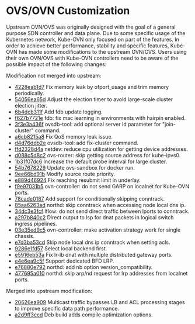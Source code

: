 # OVS/OVN Customization

Upstream OVN/OVS was originally designed with the goal of a general purpose SDN controller and data plane.
Due to some specific usage of the Kubernetes network, Kube-OVN only focused on part of the features.
In order to achieve better performance, stability and specific features, Kube-OVN has made some modifications to the upstream OVN/OVS.
Users using their own OVN/OVS with Kube-OVN controllers need to be aware of the possible impact of the following changes:

Modification not merged into upstream:

- [4228eab1d7](https://github.com/kubeovn/kube-ovn/blob/master/dist/images/patches/4228eab1d722087ba795e310eadc9e25c4513ec1.patch) Fix memory leak by ofport_usage and trim memory periodically.
- [54056ea65d](https://github.com/kubeovn/kube-ovn/blob/master/dist/images/patches/54056ea65dc28aa1c4c721a2a34d7913f79f8376.patch) Adjust the election timer to avoid large-scale cluster election jitter.
- [6b4dcb311f](https://github.com/kubeovn/kube-ovn/blob/master/dist/images/patches/6b4dcb311f171d81a5d40ea51a273fc356c123db.patch) Add fdb update logging.
- [f627b7721e](https://github.com/kubeovn/kube-ovn/blob/master/dist/images/patches/f627b7721ec282f2edaf798913b1559b939687f0.patch) fdb: fix mac learning in environments with hairpin enabled.
- [3f3e3a436f](https://github.com/kubeovn/kube-ovn/blob/master/dist/images/patches/3f3e3a436ff5eb2eaafbeeae8ea9dc0c514fe8a3.patch) ovsdb-tool: add optional server id parameter for "join-cluster" command.
- [a6cb8215a8](https://github.com/kubeovn/kube-ovn/blob/master/dist/images/patches/a6cb8215a80635129e4fada4c0d25c25fb746bf7.patch) Fix QoS memory leak issue.
- [d4d76ddb2e](https://github.com/kubeovn/kube-ovn/blob/master/dist/images/patches/d4d76ddb2e12cdd9e73bb5e008ebb9fd1b4d6ca6.patch) ovsdb-tool: add fix-cluster command.
- [ffd2328d4a](https://github.com/kubeovn/kube-ovn/blob/master/dist/images/patches/ffd2328d4a55271569e2b89e54a2c18f4e186af8.patch) netdev: reduce cpu utilization for getting device addresses.
- [d088c5d8c2](https://github.com/kubeovn/kube-ovn/blob/master/dist/images/patches/d088c5d8c263552c5a31d87813991aee30ab74de.patch) ovs-router: skip getting source address for kube-ipvs0.
- [1b31f07dc6](https://github.com/kubeovn/kube-ovn/blob/master/dist/images/patches/1b31f07dc60c016153fa35d936cdda0e02e58492.patch) Increase the default probe interval for large cluster.
- [54b7678229](https://github.com/kubeovn/kube-ovn/blob/master/dist/images/patches/54b767822916606dbb78335a3197983f435b5b8a.patch) Update ovs-sandbox for docker run.
- [9ee66bd91b](https://github.com/kubeovn/kube-ovn/blob/master/dist/images/patches/9ee66bd91be65605cffb9a490b4dba3bc13358e9.patch) Modify source route priority.
- [e889d46924](https://github.com/kubeovn/kube-ovn/blob/master/dist/images/patches/e889d46924085ca0fe38a2847da973dfe6ea100e.patch) Fix reaching resubmit limit in underlay.
- [f9e97031b5](https://github.com/kubeovn/kube-ovn/blob/master/dist/images/patches/f9e97031b56ab5747b5d73629198331a6daacdfd.patch) ovn-controller: do not send GARP on localnet for Kube-OVN ports.
- [78cade0187](https://github.com/kubeovn/kube-ovn/blob/master/dist/images/patches/78cade01874292e2c101c39b975290ef6c812a50.patch) Add support for conditionally skipping conntrack.
- [85aa6263ad](https://github.com/kubeovn/kube-ovn/blob/master/dist/images/patches/85aa6263ad5b3648eb7ceec90c812328dbb7c6c0.patch) northd: skip conntrack when accessing node local dns ip.
- [34dc3e3fcf](https://github.com/kubeovn/kube-ovn/blob/master/dist/images/patches/34dc3e3fcfacec6597293765ecd6e20fe15581f1.patch) lflow: do not send direct traffic between lports to conntrack.
- [a297b840c2](https://github.com/kubeovn/kube-ovn/blob/master/dist/images/patches/a297b840c2c9f118c7ce6133077087b5999f12dd.patch) Direct output to lsp for dnat packets in logical switch ingress pipelines.
- [03e35ed9c5](https://github.com/kubeovn/kube-ovn/blob/master/dist/images/patches/03e35ed9c5b4de0fa8acbc2c057cdd5957a8d605.patch) ovn-controller: make activation strategy work for single chassis.
- [e7d3ba53cd](https://github.com/kubeovn/kube-ovn/blob/master/dist/images/patches/e7d3ba53cdcbc524bb29c54ddb07b83cc4258ed7.patch) Skip node local dns ip conntrack when setting acls.
- [9286e1fd57](https://github.com/kubeovn/kube-ovn/blob/master/dist/images/patches/9286e1fd578fdb8f565a0f4aa9066b538295e1ac.patch) Select local backend first.
- [e5916eb53a](https://github.com/kubeovn/kube-ovn/blob/master/dist/images/patches/e5916eb53abc3b7d28c407c3c47566c46116090a.patch) Fix lr-lb dnat with multiple distributed gateway ports.
- [e4e6ea9c5f](https://github.com/kubeovn/kube-ovn/blob/master/dist/images/patches/e4e6ea9c5f4ba080b719924e470daa8094ff38a7.patch) Support dedicated BFD LRP.
- [e76880e792](https://github.com/kubeovn/kube-ovn/blob/master/dist/images/patches/e76880e792af56b2a3836098105079f5f8f1ff26.patch) northd: add nb option version_compatibility.
- [477695a010](https://github.com/kubeovn/kube-ovn/blob/master/dist/images/patches/477695a010affe56efdd66b60510fa612f8704c1.patch) northd: skip arp/nd request for lrp addresses from localnet ports.

Merged into upstream modification:

- [20626ea909](https://github.com/ovn-org/ovn/commit/20626ea9097020194fa558865ee8d64ba9ca0816) Multicast traffic bypasses LB and ACL processing stages to improve specific data path performance.
- [a2d9ff3ccd](https://github.com/ovn-org/ovn/commit/a2d9ff3ccd4e12735436b0578ce0020cb62f2c27) Deb build adds compile optimization options.
